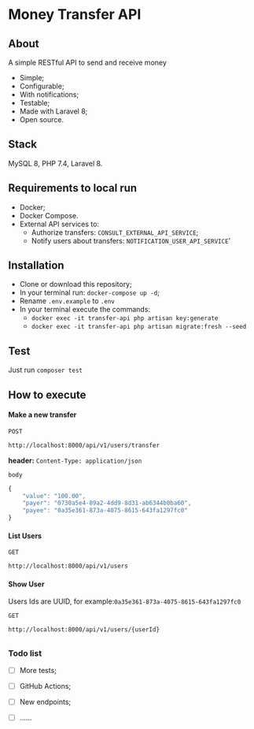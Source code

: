# Money Transfer API

## About

A simple RESTful API to send and receive money

- Simple;
- Configurable;
- With notifications;
- Testable;
- Made with Laravel 8;
- Open source.

## Stack

MySQL 8, PHP 7.4, Laravel 8.

## Requirements to local run

* Docker;
* Docker Compose.
* External API services to:
    * Authorize transfers: `CONSULT_EXTERNAL_API_SERVICE`;
    * Notify users about transfers: `NOTIFICATION_USER_API_SERVICE`'

## Installation

* Clone or download this repository;
* In your terminal run: `docker-compose up -d`;
* Rename `.env.example` to `.env`
* In your terminal execute the commands:
    * `docker exec -it transfer-api php artisan key:generate`
    * `docker exec -it transfer-api php artisan migrate:fresh --seed`

## Test

Just run `composer test`

## How to execute

#### Make a new transfer

`POST`
```sh
http://localhost:8000/api/v1/users/transfer
```
**header:** `Content-Type: application/json`

`body`
```js
{
    "value": "100.00",
    "payer": "0730a5e4-89a2-4dd9-8d31-ab6344b0ba60",
    "payee": "0a35e361-873a-4075-8615-643fa1297fc0"
}
```

#### List Users

`GET`
```sh
http://localhost:8000/api/v1/users
```

#### Show User
Users Ids are UUID, for example:`0a35e361-873a-4075-8615-643fa1297fc0`

`GET`
```sh
http://localhost:8000/api/v1/users/{userId}
```

##

### Todo list

- [ ] More tests;
- [ ] GitHub Actions;
- [ ] New endpoints;
- [ ] ......



